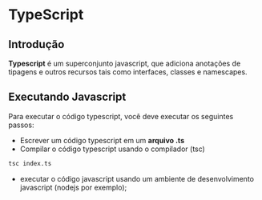 # TypeScript

## Introdução

**Typescript** é um superconjunto javascript, que adiciona anotações de tipagens e outros recursos tais como interfaces, classes e namescapes.

## Executando Javascript

Para executar o código typescript, você deve executar os seguintes passos:

- Escrever um código typescript em um **arquivo .ts**
- Compilar o código typescript usando o compilador (tsc)

```bash
tsc index.ts
```

- executar o código javascript usando um ambiente de desenvolvimento javascript (nodejs por exemplo);


